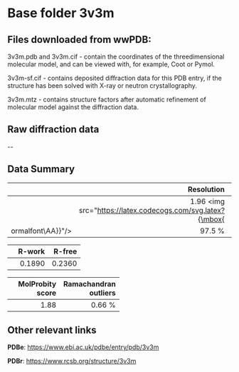 # Base folder 3v3m

## Files downloaded from wwPDB:

3v3m.pdb and 3v3m.cif - contain the coordinates of the threedimensional molecular model, and can be viewed with, for example, Coot or Pymol.

3v3m-sf.cif - contains deposited diffraction data for this PDB entry, if the structure has been solved with X-ray or neutron crystallography.

3v3m.mtz - contains structure factors after automatic refinement of molecular model against the diffraction data.

## Raw diffraction data

--<br> 

## Data Summary
|   | Resolution | Completeness| I/sigma |
|---|-------------:|----------------:|--------------:|
|   |1.96 <img src="https://latex.codecogs.com/svg.latex?{\mbox{
ormalfont\AA}}"/>|97.5  %|<img width=50/>NULL |

|   | **R-work**| **R-free**   
|---|-------------:|----------------:|           
||0.1890|0.2360|

|   |**MolProbity<br>score**| **Ramachandran<br>outliers** 
|---|-------------:|----------------:|
||1.88|0.66 %|

## Other relevant links 
**PDBe**:  https://www.ebi.ac.uk/pdbe/entry/pdb/3v3m
 
**PDBr**: https://www.rcsb.org/structure/3v3m 

